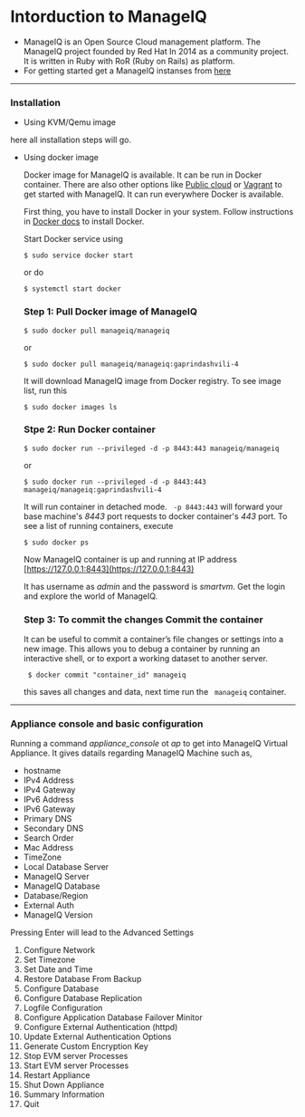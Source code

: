 # Intorduction to ManageIQ
- ManageIQ is an Open Source Cloud management platform. The ManageIQ project founded by Red Hat In 2014 as a community  project. It is written in Ruby with RoR (Ruby on Rails) as platform.
- For getting started get a ManageIQ instanses from [here](http://manageiq.org/download/)

---
### Installation
- Using KVM/Qemu image

here all  installation steps will go.

- Using docker image

    Docker image for ManageIQ is available. It can be run in Docker container. There are also other options like [Public cloud](http://manageiq.org/docs/get-started/cloud) or [Vagrant](http://manageiq.org/docs/get-started/vagrant) to get started with ManageIQ. It can run everywhere Docker is available.

    First thing, you have to install Docker in your system. Follow instructions in [Docker docs](https://store.docker.com/search?type=edition&offering=community) to install Docker.

    Start Docker service using

    ``` $ sudo service docker start ```

    or do 

    ``` $ systemctl start docker ```

    ### Step 1: Pull Docker image of ManageIQ

    ``` $ sudo docker pull manageiq/manageiq ```

    or

    ``` $ sudo docker pull manageiq/manageiq:gaprindashvili-4 ```

    It will download ManageIQ image from Docker registry. To see image list, run this

    ``` $ sudo docker images ls ```

    ### Stpe 2: Run Docker container

    ``` $ sudo docker run --privileged -d -p 8443:443 manageiq/manageiq ```

    or

    ``` $ sudo docker run --privileged -d -p 8443:443 manageiq/manageiq:gaprindashvili-4 ```

    It will run container in detached mode. ``` -p 8443:443``` will forward your base machine's _8443_ port requests to docker container's _443_ port. To see a list of running containers, execute

    ``` $ sudo docker ps ```


    Now ManageIQ container is up and running at IP address [https://127.0.0.1:8443](https://127.0.0.1:8443)

    It has username as *admin* and the password is *smartvm*. Get the login and explore the world of ManageIQ.

    ### Step 3: To commit the changes Commit the container

    It can be useful to commit a container’s file changes or settings into a new image. This allows you to debug a container by running an interactive shell, or to export a working dataset to another server. 

    ``` $ docker commit "container_id" manageiq```

    this saves all changes and data, next time run the ``` manageiq``` container.

---
### Appliance console and basic configuration

Running a command _appliance_console_  ot _ap_ to get into ManageIQ Virtual Appliance. It gives datails regarding ManageIQ Machine such as,
- hostname 
- IPv4 Address
- IPv4 Gateway
- IPv6 Address
- IPv6 Gateway
- Primary DNS
- Secondary DNS
- Search Order
- Mac Address
- TimeZone
- Local Database Server
- ManageIQ Server
- ManageIQ Database
- Database/Region
- External Auth
- ManageIQ Version

Pressing Enter will lead to the Advanced Settings

1. Configure Network
2. Set Timezone
3. Set Date and Time
4. Restore Database From Backup
5. Configure Database
6. Configure Database Replication
7. Logfile Configuration
8. Configure Application Database Failover Minitor
9. Configure External Authentication (httpd)
10. Update External Authentication Options
11. Generate Custom Encryption Key
12. Stop EVM server Processes
13. Start EVM server Processes
14. Restart Appliance
15. Shut Down Appliance
16. Summary Information
17. Quit